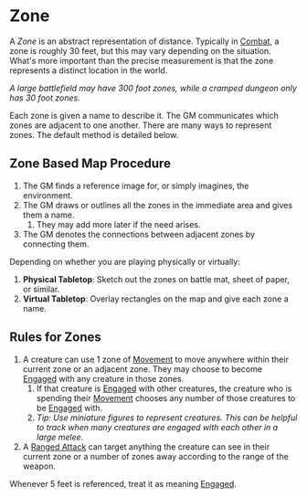 # Zone

A *Zone* is an abstract representation of distance. Typically in [Combat](../Combat/Combat.md), a zone is roughly 30 feet, but this may vary depending on the situation. What's more important than the precise measurement is that the zone represents a distinct location in the world.

*A large battlefield may have 300 foot zones, while a cramped dungeon only has 30 foot zones.*

Each zone is given a name to describe it. The GM communicates which zones are adjacent to one another. There are many ways to represent zones. The default method is detailed below.

## Zone Based Map Procedure

1. The GM finds a reference image for, or simply imagines, the environment.
2. The GM draws or outlines all the zones in the immediate area and gives them a name.
	1. They may add more later if the need arises.
3. The GM denotes the connections between adjacent zones by connecting them.

Depending on whether you are playing physically or virtually:

1. **Physical Tabletop**: Sketch out the zones on battle mat, sheet of paper, or similar.
2. **Virtual Tabletop**: Overlay rectangles on the map and give each zone a name.

## Rules for Zones

1. A creature can use 1 zone of [Movement](../Combat/Movement.md) to move anywhere within their current zone or an adjacent zone. They may choose to become [Engaged](../Conditions/Engaged.md) with any creature in those zones.
	1. If that creature is [Engaged](../Conditions/Engaged.md) with other creatures, the creature who is spending their [Movement](../Combat/Movement.md) chooses any number of those creatures to be [Engaged](../Conditions/Engaged.md) with.
	2. *Tip: Use miniature figures to represent creatures. This can be helpful to track when many creatures are engaged with each other in a large melee*.
2. A [Ranged Attack](../Combat/Ranged%20Attack.md) can target anything the creature can see in their current zone or a number of zones away according to the range of the weapon.

Whenever 5 feet is referenced, treat it as meaning [Engaged](../Conditions/Engaged.md).
